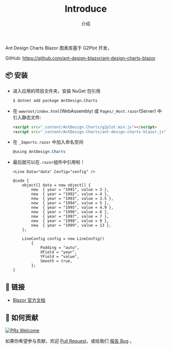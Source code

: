 ﻿---
category: Charts
type: 文档
title: Introduce
subtitle: 介绍
cols: 1
cover: 
---

Ant Design Charts Blazor 图表库基于 G2Plot 开发，

GitHub: https://github.com/ant-design-blazor/ant-design-charts-blazor

## 📦 安装

- 进入应用的项目文件夹，安装 NuGet 包引用

  ```bash
  $ dotnet add package AntDesign.Charts
  ```
  
- 在 `wwwroot/index.html`(WebAssembly) 或 `Pages/_Host.razor`(Server) 中引入静态文件:

  ```html
  <script src="_content/AntDesign.Charts/g2plot.min.js"></script>
  <script src="_content/AntDesign.Charts/ant-design-charts-blazor.js"></script>
  ```
  
- 在 `_Imports.razor` 中加入命名空间

  ```csharp
  @using AntDesign.Charts
  ```
  
- 最后就可以在`.razor`组件中引用啦！

  ```razor
  <Line Data="data" Config="config" />

  @code {
      object[] data = new object[] {
          new  { year = "1991", value = 3 },
          new  { year = "1992", value = 4 },
          new  { year = "1993", value = 3.5 },
          new  { year = "1994", value = 5 },
          new  { year = "1995", value = 4.9 },
          new  { year = "1996", value = 6 },
          new  { year = "1997", value = 7 },
          new  { year = "1998", value = 9 },
          new  { year = "1999", value = 13 },
      };

      LineConfig config = new LineConfig()
          {
              Padding = "auto",
              XField = "year",
              YField = "value",
              Smooth = true,
          };
  }
  ```
  
## 🔗 链接

- [Blazor 官方文档](https://blazor.net)

## 🤝 如何贡献

[![PRs Welcome](https://img.shields.io/badge/PRs-welcome-brightgreen.svg?style=flat-square)](https://github.com/ant-design-blazor/ant-design-charts-blazor/pulls)

如果你希望参与贡献，欢迎 [Pull Request](https://github.com/ant-design-blazor/ant-design-charts-blazor/pulls)，或给我们 [报告 Bug](https://github.com/ant-design-blazor/ant-design-charts-blazor/issues/new) 。
